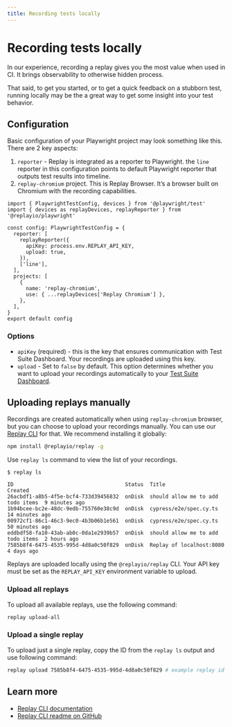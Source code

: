 ```yaml
---
title: Recording tests locally
---
```


# Recording tests locally

In our experience, recording a replay gives you the most value when used in CI. It brings observability to otherwise hidden process.

That said, to get you started, or to get a quick feedback on a stubborn test, running locally may be the a great way to get some insight into your test behavior.

## Configuration

Basic configuration of your Playwright project may look something like this. There are 2 key aspects:

1. `reporter` - Replay is integrated as a reporter to Playwright. the `line` reporter in this configuration points to default Playwright reporter that outputs test results into timeline.
2. `replay-chromium` project. This is Replay Browser. It’s a browser built on Chromium with the recording capabilities.

```tsx {2,5-8,11,12} filename="playwright.config.ts"
import { PlaywrightTestConfig, devices } from '@playwright/test'
import { devices as replayDevices, replayReporter } from '@replayio/playwright'

const config: PlaywrightTestConfig = {
  reporter: [
    replayReporter({
      apiKey: process.env.REPLAY_API_KEY,
      upload: true,
    }),
    ['line'],
  ],
  projects: [
    {
      name: 'replay-chromium',
      use: { ...replayDevices['Replay Chromium'] },
    },
  ],
}
export default config
```

### Options

- `apiKey` (required) - this is the key that ensures communication with Test Suite Dashboard. Your recordings are uploaded using this key.
- `upload` - Set to `false` by default. This option determines whether you want to upload your recordings automatically to your [Test Suite Dashboard](/basics/test-suites/recent-runs).

## Uploading replays manually

Recordings are created automatically when using `replay-chromium` browser, but you can choose to upload your recordings manually. You can use our [Replay CLI](/reference/replay-cli/commands) for that. We recommend installing it globally:

```sh npm2yarn
npm install @replayio/replay -g
```

Use `replay ls` command to view the list of your recordings.

```ansi
$ replay ls

ID                                    Status  Title                              Created
26acbdf1-a8b5-4f5e-bcf4-733d39456832  onDisk  should allow me to add todo items  9 minutes ago
1b94bcee-bc2e-48dc-9edb-755760e38c9d  onDisk  cypress/e2e/spec.cy.ts             14 minutes ago
00972cf1-86c1-46c3-9ec0-4b3b06b1e561  onDisk  cypress/e2e/spec.cy.ts             50 minutes ago
eddbdf58-fa10-43ab-ab0c-0da1e2939b57  onDisk  should allow me to add todo items  2 hours ago
7585b8f4-6475-4535-995d-4d8a0c50f829  onDisk  Replay of localhost:8080           4 days ago
```

Replays are uploaded locally using the `@replayio/replay` CLI. Your API key must be set as the `REPLAY_API_KEY` environment variable to upload.

### Upload all replays

To upload all available replays, use the following command:

```sh
replay upload-all
```

### Upload a single replay

To upload just a single replay, copy the ID from the `replay ls` output and use following command:

```sh
replay upload 7585b8f4-6475-4535-995d-4d8a0c50f829 # example replay id
```

## Learn more

- [Replay CLI documentation](/reference/replay-cli/commands)
- [Replay CLI readme on GitHub](https://github.com/replayio/replay-cli/tree/main/packages/replay)
